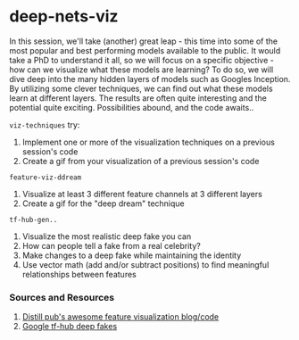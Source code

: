 # deep-nets-viz

In this session, we'll take (another) great leap - this time into some of the most popular and best performing models available to the public. It would take a PhD to understand it all, so we will focus on a specific objective - how can we visualize what these models are learning?
To do so, we will dive deep into the many hidden layers of models such as Googles Inception. By utilizing some clever techniques, we can find out what these models learn at different layers. The results are often quite interesting and the potential quite exciting. Possibilities abound, and the code awaits..

```viz-techniques```
try:
1. Implement one or more of the visualization techniques on a previous session's code
2. Create a gif from your visualization of a previous session's code

```feature-viz-ddream```
1. Visualize at least 3 different feature channels at 3 different layers
2. Create a gif for the "deep dream" technique

```tf-hub-gen..```
1. Visualize the most realistic deep fake you can
2. How can people tell a fake from a real celebrity?
3. Make changes to a deep fake while maintaining the identity
4. Use vector math (add and/or subtract positions) to find meaningful relationships between features

### Sources and Resources
1. [Distill pub's awesome feature visualization blog/code](https://distill.pub/2017/feature-visualization/)
2. [Google tf-hub deep fakes](https://www.tensorflow.org/hub/modules/google/progan-128/1)
